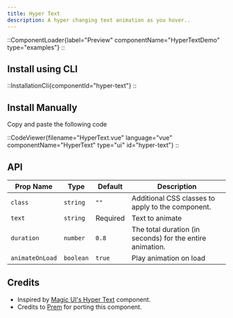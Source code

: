 ```yaml
---
title: Hyper Text
description: A hyper changing text animation as you hover..
---
```


::ComponentLoader{label="Preview" componentName="HyperTextDemo" type="examples"}
::

## Install using CLI

::InstallationCli{componentId="hyper-text"}
::

## Install Manually

Copy and paste the following code

::CodeViewer{filename="HyperText.vue" language="vue" componentName="HyperText" type="ui" id="hyper-text"}
::

## API

| Prop Name       | Type      | Default  | Description                                               |
| --------------- | --------- | -------- | --------------------------------------------------------- |
| `class`         | `string`  | `""`     | Additional CSS classes to apply to the component.         |
| `text`          | `string`  | Required | Text to animate                                           |
| `duration`      | `number`  | `0.8`    | The total duration (in seconds) for the entire animation. |
| `animateOnLoad` | `boolean` | `true`   | Play animation on load                                    |

## Credits

- Inspired by [Magic UI's Hyper Text](https://magicui.design/docs/components/hyper-text) component.
- Credits to [Prem](https://github.com/premdasvm) for porting this component.
